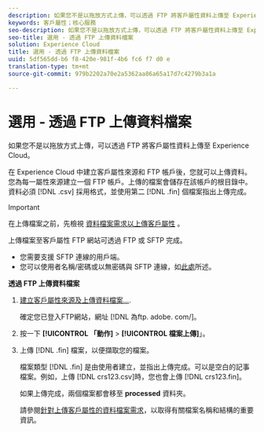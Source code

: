 ```yaml
---
description: 如果您不是以拖放方式上傳，可以透過 FTP 將客戶屬性資料上傳至 Experience Cloud。
keywords: 客戶屬性；核心服務
seo-description: 如果您不是以拖放方式上傳，可以透過 FTP 將客戶屬性資料上傳至 Experience Cloud。
seo-title: 選用 - 透過 FTP 上傳資料檔案
solution: Experience Cloud
title: 選用 - 透過 FTP 上傳資料檔案
uuid: 5df565dd-b6 f8-420e-981f-4b6 fc6 f7 d0 e
translation-type: tm+mt
source-git-commit: 979b2202a70e2a5362aa86a65a17d7c4279b3a1a

---
```



# 選用 - 透過 FTP 上傳資料檔案

如果您不是以拖放方式上傳，可以透過 FTP 將客戶屬性資料上傳至 Experience Cloud。

在 Experience Cloud 中建立客戶屬性來源和 FTP 帳戶後，您就可以上傳資料。您為每一屬性來源建立一個 FTP 帳戶。上傳的檔案會儲存在該帳戶的根目錄中。資料必須 [!DNL .csv] 採用格式，並使用第二 [!DNL .fin] 個檔案指出上傳完成。

>[!IMPORTANT]
>
>在上傳檔案之前，先檢視 [資料檔案需求以上傳客戶屬性](../attributes/crs-data-file.md#concept_DE908F362DF24172BFEF48E1797DAF19) 。


上傳檔案至客戶屬性 FTP 網站可透過 FTP 或 SFTP 完成。

* 您需要支援 SFTP 連線的用戶端。
* 您可以使用者名稱/密碼或以無密碼與 SFTP 連線，如[此處](https://marketing.adobe.com/resources/help/en_US/whitepapers/ftp/?f=ftp_sftp_cert_auth)所述。



<!-- <p>Error states - get with Matt and Dave </p> 
<p>What are the most common reasons for doing this? Retail? Do a use case example, then show an AN example. </p> 
<p>You create one FTP per attribute source. Files go to the root folder in that account. The file type .fin is user-created. (For example, upload a .csv then a .fin of the same name, which signals you have completed the upload. https://wiki.corp.adobe.com/display/marketingcloud/Customer+Record+Services#CustomerRecordServices-FileFormats (leverage for doc). Possibly link from FTP File Reqs page to a help file about naming conventions. Need a new file type page for this. Similar content here: https://marketing.adobe.com/resources/help/en_US/reference/c_general_file_structure.html and here: https://marketing.adobe.com/resources/help/en_US/whitepapers/ftp/ftp_datasources.html </p> 
<p>Drag-n-drop and zip functionality for uploads - 1/21/2015. S/b less than 100 megs for drag and drop zip file. Fin file not required for drag/drop. </p> 
<p>Preview Data - shows the last upload (?) </p> 
<p>Need a link to the "instructions" on that information icon with the image. </p> 
<p>Workflow: Drag and drop, validate schema, configure subscription, save/activate. </p> -->
**透過 FTP 上傳資料檔案**

1. [建立客戶屬性來源及上傳資料檔案...](../attributes/t-crs-usecase.md#task_BCC327B2A0EF4A1BBB2934013AB92B78).

   確定您已登入FTP網站，網址 [!DNL 為ftp. adobe. com/<sftpname>]。

1. 按一下 **[!UICONTROL 「動作]** &gt; **[!UICONTROL 檔案上傳]**」。

1. 上傳 [!DNL .fin] 檔案，以便擷取您的檔案。

   檔案類型 [!DNL .fin] 是由使用者建立，並指出上傳完成。可以是空白的記事檔案。例如，上傳 [!DNL crs123.csv]時，您也會上傳 [!DNL crs123.fin]。

   如果上傳完成，兩個檔案都會移至 **processed** 資料夾。


   請參閱[針對上傳客戶屬性的資料檔案需求](../attributes/crs-data-file.md#concept_DE908F362DF24172BFEF48E1797DAF19)，以取得有關檔案名稱和結構的重要資訊。
